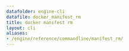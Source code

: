 ```yaml
---
datafolder: engine-cli
datafile: docker_manifest_rm
title: docker manifest rm
layout: cli
aliases:
- /engine/reference/commandline/manifest_rm/
---
```


<!--
此页面是根据 Docker 源代码自动生成的。如果您想建议更改此处显示的文本，请在 GitHub 上的源代码仓库中打开一个工单或拉取请求：

https://github.com/docker/cli
-->
